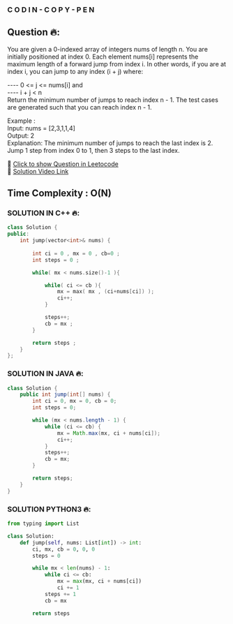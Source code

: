 ### C O D I N - C O P Y - P E N

## Question 🔥:
You are given a 0-indexed array of integers nums of length n. You are initially positioned at index 0.
Each element nums[i] represents the maximum length of a forward jump from index i. In other words, if you are at index i, you can jump to any index (i + j) where: <br>

----  0 <= j <= nums[i] and <br>
----  i + j < n <br>
Return the minimum number of jumps to reach index n - 1. The test cases are generated such that you can reach index n - 1. <br>

Example : <br>
Input: nums = [2,3,1,1,4] <br>
Output: 2 <br>
Explanation: The minimum number of jumps to reach the last index is 2. <br>
Jump 1 step from index 0 to 1, then 3 steps to the last index. <br>

🔗 [Click to show Question in Leetocode](https://leetcode.com/problems/jump-game-ii/description/) <br>
🔗 [Solution Video Link]() <br>

## Time Complexity : O(N) 

### SOLUTION IN C++ 🔥:
```cpp
class Solution {
public:
    int jump(vector<int>& nums) {
        
        int ci = 0 , mx = 0 , cb=0 ; 
        int steps = 0 ; 

        while( mx < nums.size()-1 ){

            while( ci <= cb ){
                mx = max( mx , (ci+nums[ci]) );
                ci++;
            }

            steps++;
            cb = mx ; 
        }

        return steps ; 
    }
};
```
### SOLUTION IN JAVA 🔥:
```java
class Solution {
    public int jump(int[] nums) {
        int ci = 0, mx = 0, cb = 0;
        int steps = 0;

        while (mx < nums.length - 1) {
            while (ci <= cb) {
                mx = Math.max(mx, ci + nums[ci]);
                ci++;
            }
            steps++;
            cb = mx;
        }

        return steps;
    }
}
```
### SOLUTION PYTHON3 🔥:
```python
from typing import List

class Solution:
    def jump(self, nums: List[int]) -> int:
        ci, mx, cb = 0, 0, 0
        steps = 0

        while mx < len(nums) - 1:
            while ci <= cb:
                mx = max(mx, ci + nums[ci])
                ci += 1
            steps += 1
            cb = mx

        return steps
```
